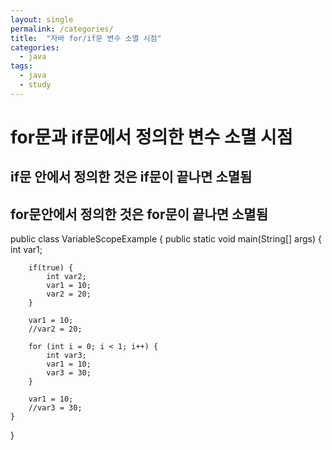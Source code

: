 ```yaml
---
layout: single
permalink: /categories/
title:  "자바 for/if문 변수 소멸 시점"
categories:
  - java
tags:
  - java
  - study
---
```


# for문과 if문에서 정의한 변수 소멸 시점

## if문 안에서 정의한 것은 if문이 끝나면 소멸됨
## for문안에서 정의한 것은 for문이 끝나면 소멸됨

public class VariableScopeExample {
	public static void main(String[] args) {
		int var1;
		
		if(true) {
			int var2;
			var1 = 10;
			var2 = 20;
		}
		
		var1 = 10;
		//var2 = 20; 
		
		for (int i = 0; i < 1; i++) {
			int var3;
			var1 = 10;
			var3 = 30;
		}

		var1 = 10;
		//var3 = 30;
	}
}
